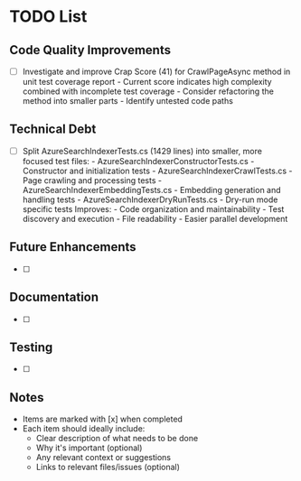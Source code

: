 # TODO List

## Code Quality Improvements
- [ ] Investigate and improve Crap Score (41) for CrawlPageAsync method in unit test coverage report
      - Current score indicates high complexity combined with incomplete test coverage
      - Consider refactoring the method into smaller parts
      - Identify untested code paths

## Technical Debt
- [ ] Split AzureSearchIndexerTests.cs (1429 lines) into smaller, more focused test files:
      - AzureSearchIndexerConstructorTests.cs - Constructor and initialization tests
      - AzureSearchIndexerCrawlTests.cs - Page crawling and processing tests
      - AzureSearchIndexerEmbeddingTests.cs - Embedding generation and handling tests
      - AzureSearchIndexerDryRunTests.cs - Dry-run mode specific tests
      Improves:
      - Code organization and maintainability
      - Test discovery and execution
      - File readability
      - Easier parallel development

## Future Enhancements
- [ ] 

## Documentation
- [ ] 

## Testing
- [ ] 

## Notes
- Items are marked with [x] when completed
- Each item should ideally include:
  - Clear description of what needs to be done
  - Why it's important (optional)
  - Any relevant context or suggestions
  - Links to relevant files/issues (optional) 
